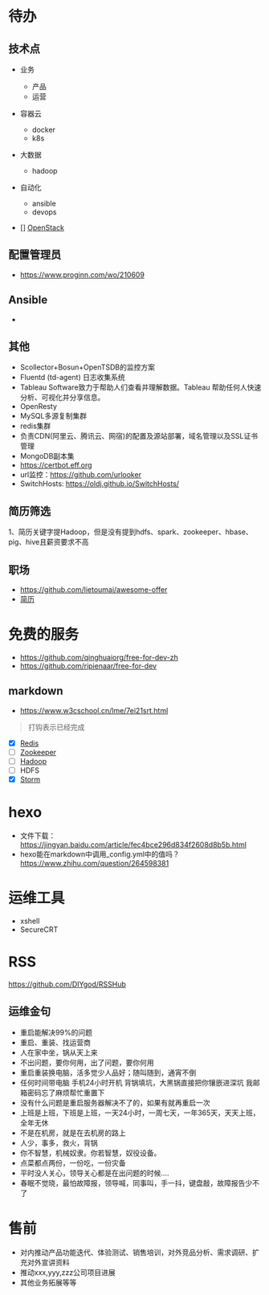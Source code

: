 # 待办
## 技术点
- 业务
  - 产品
  - 运营
- 容器云
  - docker
  - k8s
- 大数据
  - hadoop
- 自动化
  - ansible
  - devops

- [] [OpenStack](#)
## 配置管理员
- https://www.proginn.com/wo/210609
## Ansible
-
## 其他
- Scollector+Bosun+OpenTSDB的监控方案
- Fluentd (td-agent) 日志收集系统
- Tableau Software致力于帮助人们查看并理解数据。Tableau 帮助任何人快速分析、可视化并分享信息。
- OpenResty
- MySQL多源复制集群
- redis集群
- 负责CDN(阿里云、腾讯云、网宿)的配置及源站部署，域名管理以及SSL证书管理
- MongoDB副本集
- https://certbot.eff.org
- url监控：https://github.com/urlooker
- SwitchHosts: https://oldj.github.io/SwitchHosts/

## 简历筛选
1、简历关键字提Hadoop，但是没有提到hdfs、spark、zookeeper、hbase、pig、hive且薪资要求不高

## 职场
- https://github.com/lietoumai/awesome-offer
- [简历](http://cv.ftqq.com/?fr=github#)

# 免费的服务
- https://github.com/qinghuaiorg/free-for-dev-zh
- https://github.com/ripienaar/free-for-dev

## markdown
- https://www.w3cschool.cn/lme/7ei21srt.html
>打钩表示已经完成

- [X] [Redis](redis/index.md)
- [ ] [Zookeeper](zookeeper/index.md)
- [ ] [Hadoop](hadoop/index.md)
- [ ] HDFS
- [X] [Storm](storm/index.md)

# hexo
- 文件下载：https://jingyan.baidu.com/article/fec4bce296d834f2608d8b5b.html
- hexo能在markdown中调用_config.yml中的值吗？ https://www.zhihu.com/question/264598381

# 运维工具
- xshell
- SecureCRT

# RSS
https://github.com/DIYgod/RSSHub
## 运维金句
- 重启能解决99%的问题
- 重启、重装、找运营商
- 人在家中坐，锅从天上来
- 不出问题，要你何用，出了问题，要你何用
- 重启重装换电脑，活多觉少人品好；随叫随到，通宵不倒
- 任何时间带电脑 手机24小时开机 背锅填坑，大黑锅直接把你镶嵌进深坑 我邮箱密码忘了麻烦帮忙重置下
- 没有什么问题是重启服务器解决不了的，如果有就再重启一次
- 上班是上班，下班是上班，一天24小时，一周七天，一年365天，天天上班，全年无休
- 不是在机房，就是在去机房的路上
- 人少，事多，救火，背锅
- 你不智慧，机械奴隶。你若智慧，奴役设备。
- 点菜都点两份，一份吃，一份灾备
- 平时没人关心，领导关心都是在出问题的时候....
- 春眠不觉晓，最怕故障报，领导喊，同事叫，手一抖，键盘敲，故障报告少不了


# 售前
- 对内推动产品功能迭代、体验测试、销售培训，对外竞品分析、需求调研、扩充对外宣讲资料
- 推动xxx,yyy,zzz公司项目进展
- 其他业务拓展等等
